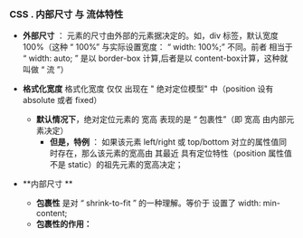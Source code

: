### 		CSS . 内部尺寸  与 流体特性

- **外部尺寸** ： 元素的尺寸由外部的元素据决定的。如，div 标签，默认宽度 100%（这种 “ 100%” 与实际设置宽度：  “ width: 100%;” 不同。前者 相当于  “ width: auto; ”  是以  border-box 计算,后者是以 content-box计算，这种就叫做  “  流 ”）
- **格式化宽度**      格式化宽度 仅仅 出现在  " 绝对定位模型"  中（position 设有  absolute  或者  fixed）
  - **默认情况下**，绝对定位元素的  宽高  表现的是  “ 包裹性”（即  宽高  由内部元素决定）
    - **但是，特例** ：  如果该元素 left/right  或   top/bottom 对立的属性值同时存在，那么该元素的宽高由  其最近 具有定位特性（position 属性值不是  static）的祖先元素的宽高决定；

- **内部尺寸 **

  - **包裹性**  是对  “ shrink-to-fit ”  的一种理解。等价于  设置了   width: min-content;
  - **包裹性的作用：** 

  